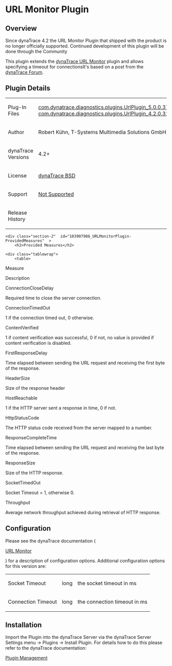 <html xmlns="http://www.w3.org/1999/xhtml">
<head>
    <title>URL Monitor Plugin</title>
    <meta http-equiv="Content-Type" content="text/html; charset=UTF-8"/>
    <meta http-equiv="X-UA-Compatible" content="IE=EmulateIE8" />
    <meta content="Scroll Wiki Publisher" name="generator"/>
    <link type="text/css" rel="stylesheet" href="css/blueprint/liquid.css" media="screen, projection"/>
    <link type="text/css" rel="stylesheet" href="css/blueprint/print.css" media="print"/>
    <link type="text/css" rel="stylesheet" href="css/content-style.css" media="screen, projection, print"/>
    <link type="text/css" rel="stylesheet" href="css/screen.css" media="screen, projection"/>
    <link type="text/css" rel="stylesheet" href="css/print.css" media="print"/>
</head>
<body>
                <h1>URL Monitor Plugin</h1>
    <div class="section-2"  id="103907986_URLMonitorPlugin-Overview"  >
        <h2>Overview</h2>
    <p>
    </p>
    <div class="confbox admonition admonition-info">
    <p>
Since dynaTrace 4.2 the URL Monitor Plugin that shipped with the product is no longer officially supported. Continued development of this plugin will be done through the Community    </p>
    </div>
    <p>
This plugin extends the <a href="https://community/display/DOCDT55/URL+Monitor">dynaTrace URL Monitor</a> plugin and allows specifying a timeout for connectionsIt's based on a post from the <a href="https://community/pages/viewpage.action?pageId=102269277">dynaTrace Forum</a>.    </p>
    </div>
    <div class="section-2"  id="103907986_URLMonitorPlugin-PluginDetails"  >
        <h2>Plugin Details</h2>
    <div class="tablewrap">
        <table>
<thead class=" "></thead><tfoot class=" "></tfoot><tbody class=" ">    <tr>
            <td rowspan="1" colspan="1">
        <p>
Plug-In Files    </p>
            </td>
                <td rowspan="1" colspan="1">
        <p>
<a href="attachments_121569746_1_com.dynatrace.diagnostics.plugins.UrlPlugin_5.0.0.3773.jar">com.dynatrace.diagnostics.plugins.UrlPlugin_5.0.0.3773.jar</a><br/><a href="attachments_104136856_1_com.dynatrace.diagnostics.plugins.UrlPlugin_4.2.0.3154.jar">com.dynatrace.diagnostics.plugins.UrlPlugin_4.2.0.3154.jar</a>    </p>
            </td>
        </tr>
    <tr>
            <td rowspan="1" colspan="1">
        <p>
Author    </p>
            </td>
                <td rowspan="1" colspan="1">
        <p>
Robert K&uuml;hn, T-Systems Multimedia Solutions GmbH    </p>
            </td>
        </tr>
    <tr>
            <td rowspan="1" colspan="1">
        <p>
dynaTrace Versions    </p>
            </td>
                <td rowspan="1" colspan="1">
        <p>
4.2+    </p>
            </td>
        </tr>
    <tr>
            <td rowspan="1" colspan="1">
        <p>
License    </p>
            </td>
                <td rowspan="1" colspan="1">
        <p>
<a href="attachments_5275722_2_dynaTraceBSD.txt">dynaTrace BSD</a>    </p>
            </td>
        </tr>
    <tr>
            <td rowspan="1" colspan="1">
        <p>
Support    </p>
            </td>
                <td rowspan="1" colspan="1">
        <p>
<a href="https://community/display/DL/Support+Levels">Not Supported</a>    </p>
            </td>
        </tr>
    <tr>
            <td rowspan="1" colspan="1">
        <p>
Release History    </p>
            </td>
                <td rowspan="1" colspan="1">
        <p>
    </p>
            </td>
        </tr>
</tbody>        </table>
            </div>
    </div>
    
    <div class="section-2"  id="103907986_URLMonitorPlugin-ProvidedMeasures"  >
        <h2>Provided Measures</h2>
    
    <div class="tablewrap">
        <table>
<thead class=" ">    <tr>
            <td rowspan="1" colspan="1">
        <p>
Measure    </p>
            </td>
                <td rowspan="1" colspan="1">
        <p>
Description    </p>
            </td>
        </tr>
</thead><tfoot class=" "></tfoot><tbody class=" ">    <tr>
            <td rowspan="1" colspan="1">
        <p>
ConnectionCloseDelay    </p>
            </td>
                <td rowspan="1" colspan="1">
        <p>
Required time to close the server connection.    </p>
            </td>
        </tr>
    <tr>
            <td rowspan="1" colspan="1">
        <p>
ConnectionTimedOut    </p>
            </td>
                <td rowspan="1" colspan="1">
        <p>
1 if the connection timed out, 0 otherwise.    </p>
            </td>
        </tr>
    <tr>
            <td rowspan="1" colspan="1">
        <p>
ContentVerified    </p>
            </td>
                <td rowspan="1" colspan="1">
        <p>
1 if content verification was successful, 0 if not, no value is provided if content verification is disabled.    </p>
            </td>
        </tr>
    <tr>
            <td rowspan="1" colspan="1">
        <p>
FirstResponseDelay    </p>
            </td>
                <td rowspan="1" colspan="1">
        <p>
Time elapsed between sending the URL request and receiving the first byte of the response.    </p>
            </td>
        </tr>
    <tr>
            <td rowspan="1" colspan="1">
        <p>
HeaderSize    </p>
            </td>
                <td rowspan="1" colspan="1">
        <p>
Size of the response header    </p>
            </td>
        </tr>
    <tr>
            <td rowspan="1" colspan="1">
        <p>
HostReachable    </p>
            </td>
                <td rowspan="1" colspan="1">
        <p>
1 if the HTTP server sent a response in time, 0 if not.    </p>
            </td>
        </tr>
    <tr>
            <td rowspan="1" colspan="1">
        <p>
HttpStatusCode    </p>
            </td>
                <td rowspan="1" colspan="1">
        <p>
The HTTP status code received from the server mapped to a number.    </p>
            </td>
        </tr>
    <tr>
            <td rowspan="1" colspan="1">
        <p>
ResponseCompleteTime    </p>
            </td>
                <td rowspan="1" colspan="1">
        <p>
Time elapsed between sending the URL request and receiving the last byte of the response.    </p>
            </td>
        </tr>
    <tr>
            <td rowspan="1" colspan="1">
        <p>
ResponseSize    </p>
            </td>
                <td rowspan="1" colspan="1">
        <p>
Size of the HTTP response.    </p>
            </td>
        </tr>
    <tr>
            <td rowspan="1" colspan="1">
        <p>
SocketTimedOut    </p>
            </td>
                <td rowspan="1" colspan="1">
        <p>
Socket Timeout = 1, otherwise 0.    </p>
            </td>
        </tr>
    <tr>
            <td rowspan="1" colspan="1">
        <p>
Throughput    </p>
            </td>
                <td rowspan="1" colspan="1">
        <p>
Average network throughput achieved during retrieval of HTTP response.    </p>
            </td>
        </tr>
</tbody>        </table>
            </div>
    </div>
    <div class="section-2"  id="103907986_URLMonitorPlugin-Configuration"  >
        <h2>Configuration</h2>
    <p>
Please see the dynaTrace documentation (    </p>
    <p>
<a href="https://community/display/DOCDT50/URL+Monitor">URL Monitor</a>    </p>
    <p>
) for a description of configuration options. Additional configuration options for this version are:    </p>
    <p>
    </p>
    <div class="tablewrap">
        <table>
<thead class=" "></thead><tfoot class=" "></tfoot><tbody class=" ">    <tr>
            <td rowspan="1" colspan="1">
        <p>
Socket Timeout    </p>
            </td>
                <td rowspan="1" colspan="1">
        <p>
long    </p>
            </td>
                <td rowspan="1" colspan="1">
        <p>
the socket timeout in ms    </p>
            </td>
        </tr>
    <tr>
            <td rowspan="1" colspan="1">
        <p>
Connection Timeout    </p>
            </td>
                <td rowspan="1" colspan="1">
        <p>
long    </p>
            </td>
                <td rowspan="1" colspan="1">
        <p>
the connection timeout in ms    </p>
            </td>
        </tr>
</tbody>        </table>
            </div>
    </div>
    <div class="section-2"  id="103907986_URLMonitorPlugin-Installation"  >
        <h2>Installation</h2>
    <p>
Import the Plugin into the dynaTrace Server via the dynaTrace Server Settings menu -&gt; Plugins -&gt; Install Plugin. For details how to do this please refer to the dynaTrace documentation:    </p>
    <p>
<a href="https://community/display/DOCDT50/Plugin+Management">Plugin Management</a>    </p>
    </div>
            </div>
        </div>
        <div class="footer">
        </div>
    </div>
</body>
</html>
